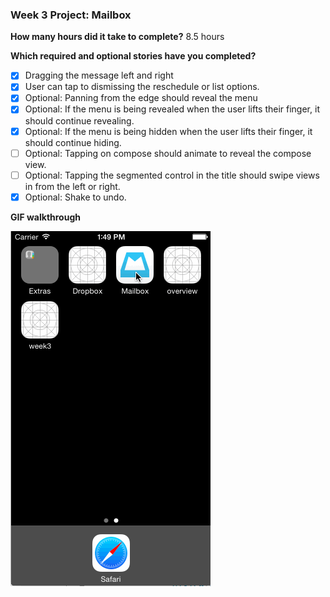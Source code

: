 ### Week 3 Project: Mailbox


**How many hours did it take to complete?**
8.5 hours


**Which required and optional stories have you completed?**
- [x] Dragging the message left and right
- [x] User can tap to dismissing the reschedule or list options.
- [x] Optional: Panning from the edge should reveal the menu
- [x] Optional: If the menu is being revealed when the user lifts their finger, it should continue revealing.
- [x] Optional: If the menu is being hidden when the user lifts their finger, it should continue hiding.
- [ ] Optional: Tapping on compose should animate to reveal the compose view.
- [ ] Optional: Tapping the segmented control in the title should swipe views in from the left or right.
- [x] Optional: Shake to undo.

**GIF walkthrough**

![Walkthrough](/week3-mailbox.gif)
